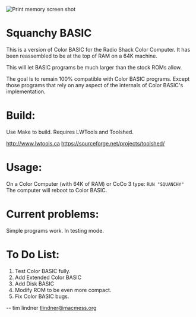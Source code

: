 ![Print memory screen shot](https://user-images.githubusercontent.com/3808/130337353-1e30cda3-4ea9-4a5c-aac6-dff730cf0a7f.png)

Squanchy BASIC
==============
This is a version of Color BASIC for the Radio Shack Color Computer. It has been reassembled to be at the top of RAM on a 64K machine.

This will let BASIC programs be much larger than the stock ROMs allow.

The goal is to remain 100% compatible with Color BASIC programs. Except those programs that rely on any aspect of the internals of Color BASIC's implementation.

Build:
======
Use Make to build. Requires LWTools and Toolshed.

http://www.lwtools.ca
https://sourceforge.net/projects/toolshed/

Usage:
======
On a Color Computer (with 64K of RAM) or CoCo 3 type:
```RUN "SQUANCHY"```
The computer will reboot to Color BASIC.

Current problems:
=================
Simple programs work. In testing mode.

To Do List:
===========
1. Test Color BASIC fully.
2. Add Extended Color BASIC
3. Add Disk BASIC
4. Modify ROM to be even more compact.
5. Fix Color BASIC bugs.


--
tim lindner
tlindner@macmess.org
